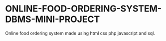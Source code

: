 # ONLINE-FOOD-ORDERING-SYSTEM-DBMS-MINI-PROJECT
Online food ordering system made using html css php javascript and sql. 
